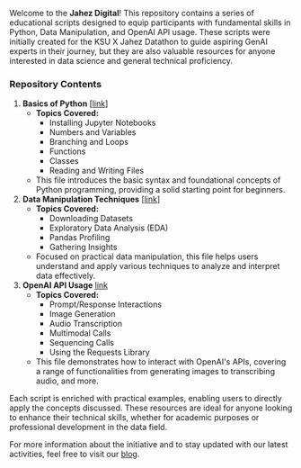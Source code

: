 Welcome to the **Jahez Digital**! This repository contains a series of educational scripts designed to equip participants with fundamental skills in Python, Data Manipulation, and OpenAI API usage. These scripts were initially created for the KSU X Jahez Datathon to guide aspiring GenAI experts in their journey, but they are also valuable resources for anyone interested in data science and general technical proficiency.

### Repository Contents

1. **Basics of Python** [[link](https://github.com/Jahez-Digital/Jahez-x-KSU-GenAI-Datathon/blob/main/Basics.ipynb)]
    - **Topics Covered:**
        - Installing Jupyter Notebooks
        - Numbers and Variables
        - Branching and Loops
        - Functions
        - Classes
        - Reading and Writing Files
    - This file introduces the basic syntax and foundational concepts of Python programming, providing a solid starting point for beginners.
2. **Data Manipulation Techniques** [[link](https://github.com/Jahez-Digital/Jahez-x-KSU-GenAI-Datathon/blob/main/Data%20Manipulation.ipynb)]
    - **Topics Covered:**
        - Downloading Datasets
        - Exploratory Data Analysis (EDA)
        - Pandas Profiling
        - Gathering Insights
    - Focused on practical data manipulation, this file helps users understand and apply various techniques to analyze and interpret data effectively.
3. **OpenAI API Usage** [link](https://github.com/Jahez-Digital/Jahez-x-KSU-GenAI-Datathon/blob/main/openai_api_and_requests.ipynb)
    - **Topics Covered:**
        - Prompt/Response Interactions
        - Image Generation
        - Audio Transcription
        - Multimodal Calls
        - Sequencing Calls
        - Using the Requests Library
    - This file demonstrates how to interact with OpenAI's APIs, covering a range of functionalities from generating images to transcribing audio, and more.

Each script is enriched with practical examples, enabling users to directly apply the concepts discussed. These resources are ideal for anyone looking to enhance their technical skills, whether for academic purposes or professional development in the data field.

For more information about the initiative and to stay updated with our latest activities, feel free to visit our [blog](https://medium.com/@jahez/empowering-innovation-jahez-and-king-saud-universitys-successful-genai-datathon-journey-c9f6e86f4390).
